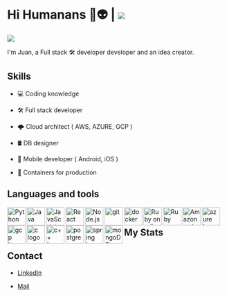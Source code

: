 # Hi Humanans 👋👽 | ![](https://komarev.com/ghpvc/?username=juanarangot&color=blue)



<!-- Agregar un giff -->
<img src="https://user-images.githubusercontent.com/65743365/224197052-6ced69a6-fa1b-431b-87f5-2b0cf3112f73.gif"/>

I'm Juan, a Full stack 🛠️ developer developer and an idea creator.


<!-- * I have a website where I post things about programming and business -->

<!-- * Founder of ... ... ... -->
<!--
**juanarangot/juanarangot** is a ✨ _special_ ✨ repository because its `README.md` (this file) appears on your GitHub profile.

Here are some ideas to get you started:

- 🔭 I’m currently working on ...
- 🌱 I’m currently learning ...
- 👯 I’m looking to collaborate on ...
- 🤔 I’m looking for help with ...
- 💬 Ask me about ...
- 📫 How to reach me: ...
- 😄 Pronouns: ...
- ⚡ Fun fact: ...
-->

## Skills

* 💻 Coding knowledge

* 🛠️ Full stack developer

* 🌩️ Cloud architect ( AWS, AZURE, GCP )

* 🛢️ DB designer

* 📲 Mobile developer ( Android, iOS )

* 🚢 Containers for production

## Languages and tools

<a href="https://www.python.org" target="_blank"><img align="left" alt="Python" title="Python" height ="42px" src="https://user-images.githubusercontent.com/65743365/224202688-8ded8505-88d4-4d79-ba51-d48407ca4a88.svg"></a>

<a href="https://www.java.com" target="_blank"><img align="left" alt="Java" height ="42px" src="https://user-images.githubusercontent.com/65743365/224203002-696ae761-02e7-45b5-98db-a131d2a7c7e2.png"></a>

<a href="https://developer.mozilla.org/en-US/docs/Web/JavaScript" target="_blank"> <img align="left" alt="JavaScript" height ="42px"  src="https://user-images.githubusercontent.com/65743365/224203045-49498394-2b2a-4d86-9ffa-b71678248df7.png"> </a>


<a href="https://reactjs.org/" target="_blank"> <img align="left" alt="React" height ="42px" src="https://user-images.githubusercontent.com/65743365/224203048-890296c6-85c2-4503-a6f2-1faa513208e2.png"></a>

<a href="https://nodejs.org" target="_blank"><img align="left" alt="Node.js" height ="42px" src="https://user-images.githubusercontent.com/65743365/224203392-2258e031-ed57-4990-8000-5bd0e9855332.png"></a>

<a href="https://git-scm.com/" target="_blank"> <img src="https://user-images.githubusercontent.com/65743365/224203396-8d681131-fd26-43c9-b25f-e91d51a10f00.png" align="left" alt="git" height='42px'/> </a>

<a href="https://www.docker.com/" target="_blank"> <img src="https://user-images.githubusercontent.com/65743365/224203399-9b0b0b1f-1b3f-4b9f-9b1a-9b8b0b2b2b2b.png" align="left" alt="docker" height='42px'/> </a>

<a href="https://rubyonrails.org/" target="_blank"> <img src="https://user-images.githubusercontent.com/65743365/224203034-80c7c470-b049-4e61-917f-40ec0faec999.png" align="left" alt="Ruby on rails" title="ruby on rails" height='42px'/> </a>

<a href="https://www.ruby-lang.org/es/" target="_blank"> <img src="https://user-images.githubusercontent.com/65743365/224203036-4e8d760b-0780-4d3c-900e-09568745ef5d.svg" align="left" alt="Ruby" title="ruby" height='42px'/> </a>

<a href="https://aws.amazon.com/" target="_blank"> <img src="https://user-images.githubusercontent.com/65743365/224203037-1ed1badc-c62f-486b-b49c-e275ca22f338.png" align="left" alt="Amazon web services logo" title="AWS" height='42px'/> </a>

<a href="https://azure.microsoft.com/" target="_blank"> <img src="https://user-images.githubusercontent.com/65743365/224203041-6b60b48a-eced-4cd9-80d5-be108954cdb8.png" align="left" alt="azure logo" title="azure" height='42px'/> </a>

<a href="https://cloud.google.com/" target="_blank"> <img src="https://user-images.githubusercontent.com/65743365/224203044-e7cc05bc-542a-4c18-99a7-e315471bd4ea.png" align="left" alt="gcp logo" title="gcp" height='42px'/> </a>

<a href="https://en.wikipedia.org/wiki/C_(programming_language)/" target="_blank"> <img src="https://user-images.githubusercontent.com/65743365/224203050-52f3d120-9430-4d05-9cf1-83ab8c224b9e.svg" align="left" alt="c logo" title="C" height='42px'/> </a>

<a href="https://isocpp.org/" target="_blank"> <img src="https://user-images.githubusercontent.com/65743365/224203051-5981a631-d35a-41ba-be91-2238e6584f15.png" align="left" alt="c++ logo" title="c++" height='42px'/> </a>

<a href="https://www.postgresql.org/" target="_blank"> <img src="https://user-images.githubusercontent.com/65743365/224203054-716ff62b-6607-484a-b444-41296e91dae5.png" align="left" alt="postgres logo" title="postgreSQL" height='42px'/> </a>

<a href="https://spring.io/" target="_blank"> <img src="https://user-images.githubusercontent.com/65743365/224203059-c9d04a0e-0f7d-4869-85ac-4acd7c1a0310.png" align="left" alt="spring logo" title="spring" height='42px'/> </a>

<a href="https://www.mongodb.com/" target="_blank"> <img src="https://user-images.githubusercontent.com/65743365/224203057-e81014fb-8137-49a1-90c4-298180c2b239.png" align="left" alt="mongoDB logo" title="mongoDB" height='42px'/> </a>

<br>

## My Stats

## Contact

<!-- * [My Website](https://example.com) -->

<!-- * [Twitter](https://twitter.com/juanarangot) -->
* [LinkedIn](https://www.linkedin.com/in/juan-arango-60a185218/)

* [Mail](mailto:juanm.arangot@gmail.com)

<!-- * LinkedIn(website) -->
